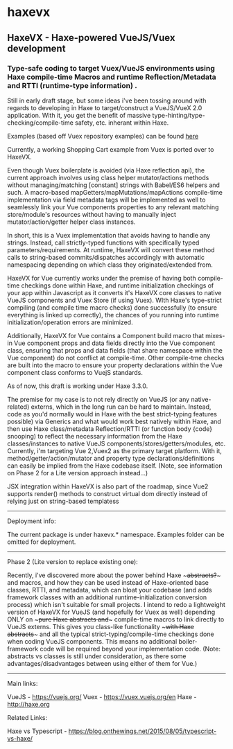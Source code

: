# haxevx

## HaxeVX - Haxe-powered VueJS/Vuex development

### Type-safe coding to target Vuex/VueJS environments using Haxe compile-time Macros and runtime Reflection/Metadata and RTTI (runtime-type information) .

Still in early draft stage, but some ideas i've been tossing around with regards to developing in Haxe to target/construct a VueJS/VueX 2.0 application. With it, you get the benefit of massive type-hinting/type-checking/compile-time safety, etc. inherant within Haxe. 

Examples (based off Vuex repository examples) can be found [here](https://github.com/Glidias/haxevx/tree/master/src/haxevx/vuex/examples)
	
Currently, a working Shopping Cart example from Vuex is ported over to HaxeVX.

Even though Vuex boilerplate is avoided (via Haxe reflection api), the current approach involves using class helper mutator/actions methods without managing/matching [constant] strings with Babel/ES6 helpers and such. A macro-based mapGetters/mapMutations/mapActions compile-time implementation via field metadata tags will be implemented as well to seamlessly link your Vue components properties to any relevant matching store/module's resources without having to manually inject mutator/action/getter helper class instances.

In short, this is a Vuex implementation that avoids having to handle any strings. Instead, call strictly-typed functions with specifically typed parameters/requirements. At runtime, HaxeVX will convert these method calls to string-based commits/dispatches accordingly with automatic namespacing depending on which class they originated/extended from.

HaxeVX for Vue currently works under the premise of having both compile-time checkings done within Haxe, and runtime initialization checkings of your app within Javascript as it converts it's HaxeVX core classes to native VueJS components and Vuex Store (if using Vuex). WIth Haxe's type-strict compiling (and compile time macro checks) done successfully (to ensure everything is linked up correctly), the chances of you running into runtime initialization/operation errors are minimized.

Additionally, HaxeVX for Vue contains a Component build macro that mixes-in Vue component props and data fields directly into the Vue component class, ensuring that props and data fields (that share namespace within the Vue component)  do not conflict at compile-time. Other compile-tme checks are built into the macro to ensure your property declarations within the Vue component class conforms to VuejS standards.

As of now, this draft is working under Haxe 3.3.0.

The premise for my case is to not rely directly on VueJS (or any native-related) externs, which in the long run can be hard to maintain. Instead, code as you'd normally would in Haxe with the best strict-typing features possible) via Generics and what would work best natively within Haxe, and then use Haxe class/metadata Reflection/RTTI (or function body {code} snooping) to reflect the necessary information from the Haxe classes/instances to native VueJS components/stores/getters/modules, etc. Currently, i'm targeting Vue 2,Vuex2 as the primary target platform. With it, method/getter/action/mutator and property type declarations/definitions can easily be implied from the Haxe codebase itself. (Note, see information on Phase 2 for a Lite version approach instead...)

JSX integration within HaxeVX is also part of the roadmap, since Vue2 supports render() methods to construct virtual dom directly instead of relying just on string-based templatess


_____

Deployment info:
	
The current package is under haxevx.* namespace. Examples folder can be omitted for deployment.

_____

Phase 2 (Lite version to replace existing one):
	
Recently, i've discovered more about the power behind Haxe ~~~abstracts?~~~ and macros, and how they can be used instead of Haxe-oriented base classes, RTTI, and metadata, which can bloat your codebase (and adds framework classes with an additional runtime-initialization conversion process) which isn't suitable for small projects. I intend to redo a lightweight version of HaxeVX for VueJS  (and hopefully for Vuex as well) depending ONLY on ~~~pure Haxe abstracts and~~~ compile-time macros to link directly to VueJS externs. This gives you class-like functionality ~~~with Haxe abstracts~~~ and all the typical strict-typing/compile-time checkings done when coding VueJS components. This means no additional boiler-framework code will be required beyond your implementation code. (Note: abstracts vs classes is still under consideration, as there some advantages/disadvantages between using either of them for Vue.)

______

Main links:

VueJS - https://vuejs.org/
Vuex - https://vuex.vuejs.org/en
Haxe - http://haxe.org
	
Related Links:
	
Haxe vs Typescript -  https://blog.onthewings.net/2015/08/05/typescript-vs-haxe/
